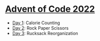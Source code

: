 # [Advent of Code 2022](https://adventofcode.com/2022)

- [Day 1][day01]: Calorie Counting
- [Day 2][day02]: Rock Paper Scissors
- [Day 3][day03]: Rucksack Reorganization

[day01]: ./days/day01
[day02]: ./days/day02
[day03]: ./days/day03
